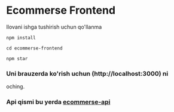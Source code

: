 # Ecommerse Frontend
<p>Ilovani ishga tushirish uchun qo'llanma</p>

```
npm install
```

```
cd ecommerse-frontend
```

```
npm star
```



### Uni brauzerda ko'rish uchun (http://localhost:3000) ni
oching.

### Api qismi bu yerda <a href="https://github.com/rshehroz1/ecommerse-api">ecommerse-api</a>
